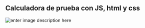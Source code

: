 ## Calculadora de prueba con JS, html y css
![enter image description here](https://cdn-icons-png.flaticon.com/512/1176/1176238.png)
